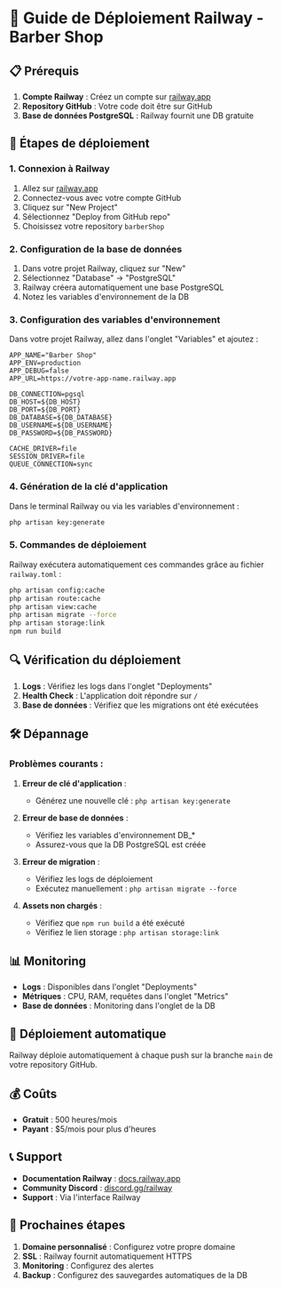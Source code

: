 # 🚀 Guide de Déploiement Railway - Barber Shop

## 📋 Prérequis

1. **Compte Railway** : Créez un compte sur [railway.app](https://railway.app)
2. **Repository GitHub** : Votre code doit être sur GitHub
3. **Base de données PostgreSQL** : Railway fournit une DB gratuite

## 🔧 Étapes de déploiement

### 1. Connexion à Railway

1. Allez sur [railway.app](https://railway.app)
2. Connectez-vous avec votre compte GitHub
3. Cliquez sur "New Project"
4. Sélectionnez "Deploy from GitHub repo"
5. Choisissez votre repository `barberShop`

### 2. Configuration de la base de données

1. Dans votre projet Railway, cliquez sur "New"
2. Sélectionnez "Database" → "PostgreSQL"
3. Railway créera automatiquement une base PostgreSQL
4. Notez les variables d'environnement de la DB

### 3. Configuration des variables d'environnement

Dans votre projet Railway, allez dans l'onglet "Variables" et ajoutez :

```env
APP_NAME="Barber Shop"
APP_ENV=production
APP_DEBUG=false
APP_URL=https://votre-app-name.railway.app

DB_CONNECTION=pgsql
DB_HOST=${DB_HOST}
DB_PORT=${DB_PORT}
DB_DATABASE=${DB_DATABASE}
DB_USERNAME=${DB_USERNAME}
DB_PASSWORD=${DB_PASSWORD}

CACHE_DRIVER=file
SESSION_DRIVER=file
QUEUE_CONNECTION=sync
```

### 4. Génération de la clé d'application

Dans le terminal Railway ou via les variables d'environnement :
```bash
php artisan key:generate
```

### 5. Commandes de déploiement

Railway exécutera automatiquement ces commandes grâce au fichier `railway.toml` :

```bash
php artisan config:cache
php artisan route:cache
php artisan view:cache
php artisan migrate --force
php artisan storage:link
npm run build
```

## 🔍 Vérification du déploiement

1. **Logs** : Vérifiez les logs dans l'onglet "Deployments"
2. **Health Check** : L'application doit répondre sur `/`
3. **Base de données** : Vérifiez que les migrations ont été exécutées

## 🛠️ Dépannage

### Problèmes courants :

1. **Erreur de clé d'application** :
   - Générez une nouvelle clé : `php artisan key:generate`

2. **Erreur de base de données** :
   - Vérifiez les variables d'environnement DB_*
   - Assurez-vous que la DB PostgreSQL est créée

3. **Erreur de migration** :
   - Vérifiez les logs de déploiement
   - Exécutez manuellement : `php artisan migrate --force`

4. **Assets non chargés** :
   - Vérifiez que `npm run build` a été exécuté
   - Vérifiez le lien storage : `php artisan storage:link`

## 📊 Monitoring

- **Logs** : Disponibles dans l'onglet "Deployments"
- **Métriques** : CPU, RAM, requêtes dans l'onglet "Metrics"
- **Base de données** : Monitoring dans l'onglet de la DB

## 🔄 Déploiement automatique

Railway déploie automatiquement à chaque push sur la branche `main` de votre repository GitHub.

## 💰 Coûts

- **Gratuit** : 500 heures/mois
- **Payant** : $5/mois pour plus d'heures

## 📞 Support

- **Documentation Railway** : [docs.railway.app](https://docs.railway.app)
- **Community Discord** : [discord.gg/railway](https://discord.gg/railway)
- **Support** : Via l'interface Railway

## 🎯 Prochaines étapes

1. **Domaine personnalisé** : Configurez votre propre domaine
2. **SSL** : Railway fournit automatiquement HTTPS
3. **Monitoring** : Configurez des alertes
4. **Backup** : Configurez des sauvegardes automatiques de la DB 